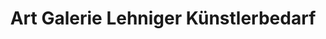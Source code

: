 ---
title: "Art Galerie Lehniger Künstlerbedarf"
url: /leer-ostfriesland/art-galerie-lehniger-kuenstlerbedarf/
shop: Schreibwaren
---